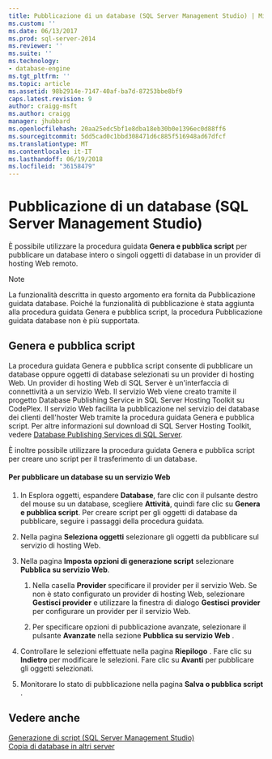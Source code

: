 ```yaml
---
title: Pubblicazione di un database (SQL Server Management Studio) | Microsoft Docs
ms.custom: ''
ms.date: 06/13/2017
ms.prod: sql-server-2014
ms.reviewer: ''
ms.suite: ''
ms.technology:
- database-engine
ms.tgt_pltfrm: ''
ms.topic: article
ms.assetid: 98b2914e-7147-40af-ba7d-87253bbe8bf9
caps.latest.revision: 9
author: craigg-msft
ms.author: craigg
manager: jhubbard
ms.openlocfilehash: 20aa25edc5bf1e8dba18eb30b0e1396ec0d88ff6
ms.sourcegitcommit: 5dd5cad0c1bbd308471d6c885f516948ad67dfcf
ms.translationtype: MT
ms.contentlocale: it-IT
ms.lasthandoff: 06/19/2018
ms.locfileid: "36158479"
---
```

# <a name="publish-a-database-sql-server-management-studio"></a>Pubblicazione di un database (SQL Server Management Studio)
  È possibile utilizzare la procedura guidata **Genera e pubblica script** per pubblicare un database intero o singoli oggetti di database in un provider di hosting Web remoto.  
  
> [!NOTE]  
>  La funzionalità descritta in questo argomento era fornita da Pubblicazione guidata database. Poiché la funzionalità di pubblicazione è stata aggiunta alla procedura guidata Genera e pubblica script, la procedura Pubblicazione guidata database non è più supportata.  
  
## <a name="generate-and-publish-scripts-wizard"></a>Genera e pubblica script  
 La procedura guidata Genera e pubblica script consente di pubblicare un database oppure oggetti di database selezionati su un provider di hosting Web. Un provider di hosting Web di SQL Server è un'interfaccia di connettività a un servizio Web. Il servizio Web viene creato tramite il progetto Database Publishing Service in SQL Server Hosting Toolkit su CodePlex. Il servizio Web facilita la pubblicazione nel servizio dei database dei clienti dell'hoster Web tramite la procedura guidata Genera e pubblica script. Per altre informazioni sul download di SQL Server Hosting Toolkit, vedere [Database Publishing Services di SQL Server](http://go.microsoft.com/fwlink/?LinkId=142025).  
  
 È inoltre possibile utilizzare la procedura guidata Genera e pubblica script per creare uno script per il trasferimento di un database.  
  
#### <a name="to-publish-a-database-to-a-web-service"></a>Per pubblicare un database su un servizio Web  
  
1.  In Esplora oggetti, espandere **Database**, fare clic con il pulsante destro del mouse su un database, scegliere **Attività**, quindi fare clic su **Genera e pubblica script**. Per creare script per gli oggetti di database da pubblicare, seguire i passaggi della procedura guidata.  
  
2.  Nella pagina **Seleziona oggetti** selezionare gli oggetti da pubblicare sul servizio di hosting Web.  
  
3.  Nella pagina **Imposta opzioni di generazione script** selezionare **Pubblica su servizio Web**.  
  
    1.  Nella casella **Provider** specificare il provider per il servizio Web. Se non è stato configurato un provider di hosting Web, selezionare **Gestisci provider** e utilizzare la finestra di dialogo **Gestisci provider** per configurare un provider per il servizio Web.  
  
    2.  Per specificare opzioni di pubblicazione avanzate, selezionare il pulsante **Avanzate** nella sezione **Pubblica su servizio Web** .  
  
4.  Controllare le selezioni effettuate nella pagina **Riepilogo** . Fare clic su **Indietro** per modificare le selezioni. Fare clic su **Avanti** per pubblicare gli oggetti selezionati.  
  
5.  Monitorare lo stato di pubblicazione nella pagina **Salva o pubblica script** .  
  
## <a name="see-also"></a>Vedere anche  
 [Generazione di script &#40;SQL Server Management Studio&#41;](../scripting/generate-scripts-sql-server-management-studio.md)   
 [Copia di database in altri server](copy-databases-to-other-servers.md)  
  
  